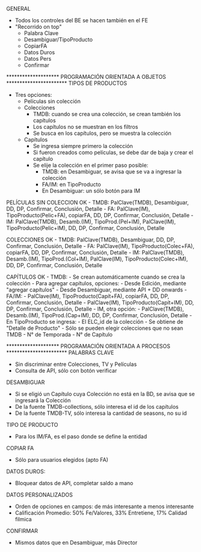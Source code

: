 GENERAL
- Todos los controles del BE se hacen también en el FE
- "Recorrido on top"
	- Palabra Clave
	- Desambiguar/TipoProducto
	- CopiarFA
	- Datos Duros
	- Datos Pers
	- Confirmar

******************** PROGRAMACIÓN ORIENTADA A OBJETOS ***********************
TIPOS DE PRODUCTOS
- Tres opciones:
	- Películas sin colección
	- Colecciones
		- TMDB: cuando se crea una colección, se crean también los capítulos
		- Los capítulos no se muestran en los filtros
		- Se busca en los capítulos, pero se muestra la colección
	- Capítulos
		- Se ingresa siempre primero la colección
		- Si fueron creados como películas, se debe dar de baja y crear el capítulo
		- Se elije la colección en el primer paso posible:
			- TMDB: en Desambiguar, se avisa que se va a ingresar la colección
			- FA/IM: en TipoProducto
			- En Desambiguar: un sólo botón para IM

PELÍCULAS SIN COLECCION
OK	- TMDB:	PalClave(TMDB), Desambiguar, 					DD, DP, Confirmar, Conclusión, Detalle
	- FA:	PalClave(IM), TipoProducto(Pelic+FA), copiarFA, DD, DP, Confirmar, Conclusión, Detalle
	- IM:	PalClave(TMDB), Desamb.(IM), TipoProd.(Pel+IM),
			PalClave(IM), TipoProducto(Pelic+IM),
												 			DD, DP, Confirmar, Conclusión, Detalle

COLECCIONES
OK	- TMDB:	PalClave(TMDB), Desambiguar, 					DD, DP, Confirmar, Conclusión, Detalle
	- FA:	PalClave(IM), TipoProducto(Colec+FA), copiarFA, DD, DP, Confirmar, Conclusión, Detalle
	- IM:	PalClave(TMDB), Desamb.(IM), TipoProd.(Col+IM),
			PalClave(IM), TipoProducto(Colec+IM),
												 			DD, DP, Confirmar, Conclusión, Detalle

CAPÍTULOS
OK	- TMDB:
		- Se crean automáticamente cuando se crea la colección
		- Para agregar capítulos, opciones:
			- Desde Edición, mediante "agregar capítulos"
			- Desde Desambiguar, mediante API + DD onwards
	- FA/IM:
		- PalClave(IM), TipoProducto(Capít+FA), copiarFA,	DD, DP, Confirmar, Conclusión, Detalle
		- PalClave(IM), TipoProducto(Capít+IM),				DD, DP, Confirmar, Conclusión, Detalle
	- IM, otra opción:
		- PalClave(TMDB), Desamb.(IM), TipoProd.(Cap+IM),	DD, DP, Confirmar, Conclusión, Detalle
	- En TipoProducto se ingresa:
		- El ELC_id de la colección
			- Se obtiene de "Detalle de Producto"
			- Sólo se pueden elegir colecciones que no sean TMDB
		- N° de Temporada
		- N° de Capítulo


******************** PROGRAMACIÓN ORIENTADA A PROCESOS ***********************
PALABRAS CLAVE
- Sin discriminar entre Colecciones, TV y Películas
- Consulta de API, sólo con botón verificar

DESAMBIGUAR
- Si se eligió un Capítulo cuya Colección no está en la BD, se avisa que se ingresará la Colección
- De la fuente TMDB-collections, sólo interesa el id de los capítulos
- De la fuente TMDB-TV, sólo interesa la cantidad de seasons, no su id

TIPO DE PRODUCTO
- Para los IM/FA, es el paso donde se define la entidad

COPIAR FA
- Sólo para usuarios elegidos (apto FA)

DATOS DUROS:
- Bloquear datos de API, completar saldo a mano

DATOS PERSONALIZADOS
- Orden de opciones en campos: de más interesante a menos interesante
- Calificación Promedio: 50% Fe/Valores, 33% Entretiene, 17% Calidad filmica

CONFIRMAR
- Mismos datos que en Desambiguar, más Director
